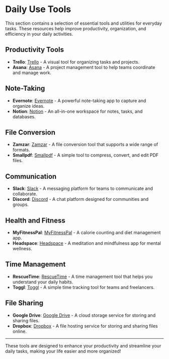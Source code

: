 # Daily Use Tools

This section contains a selection of essential tools and utilities for everyday tasks. These resources help improve productivity, organization, and efficiency in your daily activities.

## Productivity Tools
- **Trello**: [Trello](https://trello.com/) - A visual tool for organizing tasks and projects.
- **Asana**: [Asana](https://asana.com/) - A project management tool to help teams coordinate and manage work.

## Note-Taking
- **Evernote**: [Evernote](https://evernote.com/) - A powerful note-taking app to capture and organize ideas.
- **Notion**: [Notion](https://www.notion.so/) - An all-in-one workspace for notes, tasks, and databases.

## File Conversion
- **Zamzar**: [Zamzar](https://www.zamzar.com/) - A file conversion tool that supports a wide range of formats.
- **Smallpdf**: [Smallpdf](https://smallpdf.com/) - A simple tool to compress, convert, and edit PDF files.

## Communication
- **Slack**: [Slack](https://slack.com/) - A messaging platform for teams to communicate and collaborate.
- **Discord**: [Discord](https://discord.com/) - A chat platform designed for communities and groups.

## Health and Fitness
- **MyFitnessPal**: [MyFitnessPal](https://www.myfitnesspal.com/) - A calorie counting and diet management app.
- **Headspace**: [Headspace](https://www.headspace.com/) - A meditation and mindfulness app for mental wellness.

## Time Management
- **RescueTime**: [RescueTime](https://www.rescuetime.com/) - A time management tool that helps you understand your daily habits.
- **Toggl**: [Toggl](https://toggl.com/) - A simple time tracking tool for teams and freelancers.

## File Sharing
- **Google Drive**: [Google Drive](https://www.google.com/drive/) - A cloud storage service for storing and sharing files.
- **Dropbox**: [Dropbox](https://www.dropbox.com/) - A file hosting service for storing and sharing files online.

---

These tools are designed to enhance your productivity and streamline your daily tasks, making your life easier and more organized!
